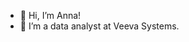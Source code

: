 - 👋 Hi, I’m Anna!
- 👀 I’m a data analyst at Veeva Systems. 

<!---
AnnaMaka/AnnaMaka is a ✨ special ✨ repository because its `README.md` (this file) appears on your GitHub profile.
You can click the Preview link to take a look at your changes.
--->
